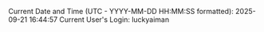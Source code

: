 Current Date and Time (UTC - YYYY-MM-DD HH:MM:SS formatted): 2025-09-21 16:44:57
Current User's Login: luckyaiman
